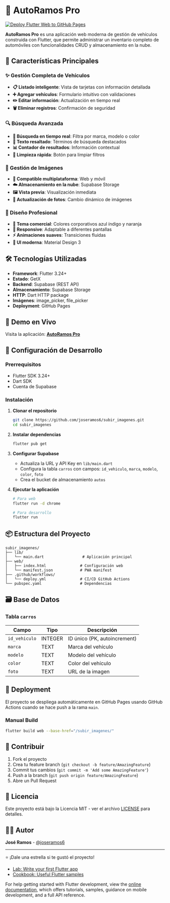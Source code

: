# 🚗 AutoRamos Pro

[![Deploy Flutter Web to GitHub Pages](https://github.com/joseramos6/subir_imagenes/actions/workflows/deploy.yml/badge.svg)](https://github.com/joseramos6/subir_imagenes/actions/workflows/deploy.yml)

**AutoRamos Pro** es una aplicación web moderna de gestión de vehículos construida con Flutter, que permite administrar un inventario completo de automóviles con funcionalidades CRUD y almacenamiento en la nube.

## 🌟 Características Principales

### ✨ Gestión Completa de Vehículos

- **📋 Listado inteligente**: Vista de tarjetas con información detallada
- **➕ Agregar vehículos**: Formulario intuitivo con validaciones
- **✏️ Editar información**: Actualización en tiempo real
- **🗑️ Eliminar registros**: Confirmación de seguridad

### 🔍 Búsqueda Avanzada

- **🔎 Búsqueda en tiempo real**: Filtra por marca, modelo o color
- **🎯 Texto resaltado**: Términos de búsqueda destacados
- **📊 Contador de resultados**: Información contextual
- **🧹 Limpieza rápida**: Botón para limpiar filtros

### 📸 Gestión de Imágenes

- **📱 Compatible multiplataforma**: Web y móvil
- **☁️ Almacenamiento en la nube**: Supabase Storage
- **🖼️ Vista previa**: Visualización inmediata
- **🔄 Actualización de fotos**: Cambio dinámico de imágenes

### 🎨 Diseño Profesional

- **🎯 Tema comercial**: Colores corporativos azul índigo y naranja
- **📱 Responsive**: Adaptable a diferentes pantallas
- **⚡ Animaciones suaves**: Transiciones fluidas
- **🌟 UI moderna**: Material Design 3

## 🛠️ Tecnologías Utilizadas

- **Framework**: Flutter 3.24+
- **Estado**: GetX
- **Backend**: Supabase (REST API)
- **Almacenamiento**: Supabase Storage
- **HTTP**: Dart HTTP package
- **Imágenes**: image_picker, file_picker
- **Deployment**: GitHub Pages

## 🚀 Demo en Vivo

Visita la aplicación: **[AutoRamos Pro](https://joseramos6.github.io/subir_imagenes/)**

## 🔧 Configuración de Desarrollo

### Prerrequisitos

- Flutter SDK 3.24+
- Dart SDK
- Cuenta de Supabase

### Instalación

1. **Clonar el repositorio**

   ```bash
   git clone https://github.com/joseramos6/subir_imagenes.git
   cd subir_imagenes
   ```

2. **Instalar dependencias**

   ```bash
   flutter pub get
   ```

3. **Configurar Supabase**

   - Actualiza la URL y API Key en `lib/main.dart`
   - Configura la tabla `carros` con campos: `id_vehiculo`, `marca`, `modelo`, `color`, `foto`
   - Crea el bucket de almacenamiento `autos`

4. **Ejecutar la aplicación**

   ```bash
   # Para web
   flutter run -d chrome

   # Para desarrollo
   flutter run
   ```

## 📦 Estructura del Proyecto

```
subir_imagenes/
├── lib/
│   └── main.dart                 # Aplicación principal
├── web/
│   ├── index.html               # Configuración web
│   └── manifest.json            # PWA manifest
├── .github/workflows/
│   └── deploy.yml               # CI/CD GitHub Actions
└── pubspec.yaml                 # Dependencias
```

## 🗃️ Base de Datos

### Tabla `carros`

| Campo         | Tipo    | Descripción                  |
| ------------- | ------- | ---------------------------- |
| `id_vehiculo` | INTEGER | ID único (PK, autoincrement) |
| `marca`       | TEXT    | Marca del vehículo           |
| `modelo`      | TEXT    | Modelo del vehículo          |
| `color`       | TEXT    | Color del vehículo           |
| `foto`        | TEXT    | URL de la imagen             |

## 🚀 Deployment

El proyecto se despliega automáticamente en GitHub Pages usando GitHub Actions cuando se hace push a la rama `main`.

### Manual Build

```bash
flutter build web --base-href="/subir_imagenes/"
```

## 🤝 Contribuir

1. Fork el proyecto
2. Crea tu feature branch (`git checkout -b feature/AmazingFeature`)
3. Commit tus cambios (`git commit -m 'Add some AmazingFeature'`)
4. Push a la branch (`git push origin feature/AmazingFeature`)
5. Abre un Pull Request

## 📄 Licencia

Este proyecto está bajo la Licencia MIT - ver el archivo [LICENSE](LICENSE) para detalles.

## 👨‍💻 Autor

**José Ramos** - [@joseramos6](https://github.com/joseramos6)

---

⭐ ¡Dale una estrella si te gustó el proyecto!

- [Lab: Write your first Flutter app](https://docs.flutter.dev/get-started/codelab)
- [Cookbook: Useful Flutter samples](https://docs.flutter.dev/cookbook)

For help getting started with Flutter development, view the
[online documentation](https://docs.flutter.dev/), which offers tutorials,
samples, guidance on mobile development, and a full API reference.
